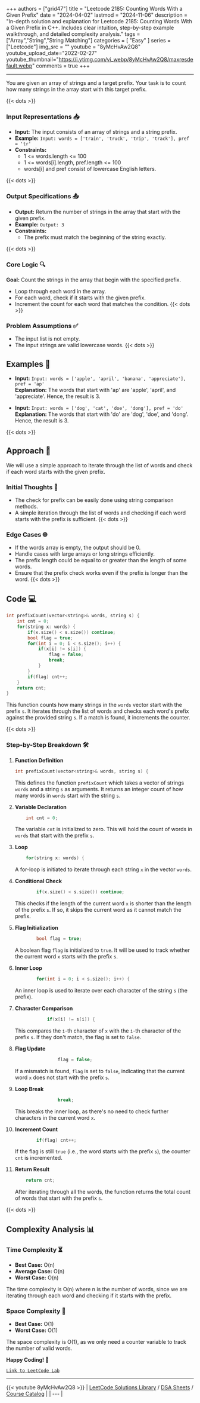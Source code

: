 
+++
authors = ["grid47"]
title = "Leetcode 2185: Counting Words With a Given Prefix"
date = "2024-04-02"
lastmod = "2024-11-06"
description = "In-depth solution and explanation for Leetcode 2185: Counting Words With a Given Prefix in C++. Includes clear intuition, step-by-step example walkthrough, and detailed complexity analysis."
tags = ["Array","String","String Matching"]
categories = [
    "Easy"
]
series = ["Leetcode"]
img_src = ""
youtube = "8yMcHvAw2Q8"
youtube_upload_date="2022-02-27"
youtube_thumbnail="https://i.ytimg.com/vi_webp/8yMcHvAw2Q8/maxresdefault.webp"
comments = true
+++



---
You are given an array of strings and a target prefix. Your task is to count how many strings in the array start with this target prefix.
<!--more-->
{{< dots >}}
### Input Representations 📥
- **Input:** The input consists of an array of strings and a string prefix.
- **Example:** `Input: words = ['train', 'truck', 'trip', 'track'], pref = 'tr'`
- **Constraints:**
	- 1 <= words.length <= 100
	- 1 <= words[i].length, pref.length <= 100
	- words[i] and pref consist of lowercase English letters.

{{< dots >}}
### Output Specifications 📤
- **Output:** Return the number of strings in the array that start with the given prefix.
- **Example:** `Output: 3`
- **Constraints:**
	- The prefix must match the beginning of the string exactly.

{{< dots >}}
### Core Logic 🔍
**Goal:** Count the strings in the array that begin with the specified prefix.

- Loop through each word in the array.
- For each word, check if it starts with the given prefix.
- Increment the count for each word that matches the condition.
{{< dots >}}
### Problem Assumptions ✅
- The input list is not empty.
- The input strings are valid lowercase words.
{{< dots >}}
## Examples 🧩
- **Input:** `Input: words = ['apple', 'april', 'banana', 'appreciate'], pref = 'ap'`  \
  **Explanation:** The words that start with 'ap' are 'apple', 'april', and 'appreciate'. Hence, the result is 3.

- **Input:** `Input: words = ['dog', 'cat', 'doe', 'dong'], pref = 'do'`  \
  **Explanation:** The words that start with 'do' are 'dog', 'doe', and 'dong'. Hence, the result is 3.

{{< dots >}}
## Approach 🚀
We will use a simple approach to iterate through the list of words and check if each word starts with the given prefix.

### Initial Thoughts 💭
- The check for prefix can be easily done using string comparison methods.
- A simple iteration through the list of words and checking if each word starts with the prefix is sufficient.
{{< dots >}}
### Edge Cases 🌐
- If the words array is empty, the output should be 0.
- Handle cases with large arrays or long strings efficiently.
- The prefix length could be equal to or greater than the length of some words.
- Ensure that the prefix check works even if the prefix is longer than the word.
{{< dots >}}
## Code 💻
```cpp
int prefixCount(vector<string>& words, string s) {
    int cnt = 0;
    for(string x: words) {
        if(x.size() < s.size()) continue;
        bool flag = true;
        for(int i = 0; i < s.size(); i++) {
            if(x[i] != s[i]) {
                flag = false;
                break;
            }
        }
        if(flag) cnt++;
    }
    return cnt;        
}
```

This function counts how many strings in the `words` vector start with the prefix `s`. It iterates through the list of words and checks each word's prefix against the provided string `s`. If a match is found, it increments the counter.

{{< dots >}}
### Step-by-Step Breakdown 🛠️
1. **Function Definition**
	```cpp
	int prefixCount(vector<string>& words, string s) {
	```
	This defines the function `prefixCount` which takes a vector of strings `words` and a string `s` as arguments. It returns an integer count of how many words in `words` start with the string `s`.

2. **Variable Declaration**
	```cpp
	    int cnt = 0;
	```
	The variable `cnt` is initialized to zero. This will hold the count of words in `words` that start with the prefix `s`.

3. **Loop**
	```cpp
	    for(string x: words) {
	```
	A for-loop is initiated to iterate through each string `x` in the vector `words`.

4. **Conditional Check**
	```cpp
	        if(x.size() < s.size()) continue;
	```
	This checks if the length of the current word `x` is shorter than the length of the prefix `s`. If so, it skips the current word as it cannot match the prefix.

5. **Flag Initialization**
	```cpp
	        bool flag = true;
	```
	A boolean flag `flag` is initialized to `true`. It will be used to track whether the current word `x` starts with the prefix `s`.

6. **Inner Loop**
	```cpp
	        for(int i = 0; i < s.size(); i++) {
	```
	An inner loop is used to iterate over each character of the string `s` (the prefix).

7. **Character Comparison**
	```cpp
	            if(x[i] != s[i]) {
	```
	This compares the `i`-th character of `x` with the `i`-th character of the prefix `s`. If they don't match, the flag is set to `false`.

8. **Flag Update**
	```cpp
	                flag = false;
	```
	If a mismatch is found, `flag` is set to `false`, indicating that the current word `x` does not start with the prefix `s`.

9. **Loop Break**
	```cpp
	                break;
	```
	This breaks the inner loop, as there's no need to check further characters in the current word `x`.

10. **Increment Count**
	```cpp
	        if(flag) cnt++;
	```
	If the flag is still `true` (i.e., the word starts with the prefix `s`), the counter `cnt` is incremented.

11. **Return Result**
	```cpp
	    return cnt;        
	```
	After iterating through all the words, the function returns the total count of words that start with the prefix `s`.

{{< dots >}}
## Complexity Analysis 📊
### Time Complexity ⏳
- **Best Case:** O(n)
- **Average Case:** O(n)
- **Worst Case:** O(n)

The time complexity is O(n) where n is the number of words, since we are iterating through each word and checking if it starts with the prefix.

### Space Complexity 💾
- **Best Case:** O(1)
- **Worst Case:** O(1)

The space complexity is O(1), as we only need a counter variable to track the number of valid words.

**Happy Coding! 🎉**


[`Link to LeetCode Lab`](https://leetcode.com/problems/counting-words-with-a-given-prefix/description/)

---
{{< youtube 8yMcHvAw2Q8 >}}
| [LeetCode Solutions Library](https://grid47.xyz/leetcode/) / [DSA Sheets](https://grid47.xyz/sheets/) / [Course Catalog](https://grid47.xyz/courses/) |
| --- |
